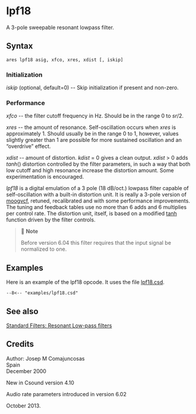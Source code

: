 <!--
id:lpf18
category:Signal Modifiers:Standard Filters:Resonant
-->
# lpf18
A 3-pole sweepable resonant lowpass filter.

## Syntax
``` csound-orc
ares lpf18 asig, xfco, xres, xdist [, iskip]
```

### Initialization

_iskip_ (optional, default=0) -- Skip initialization if present and non-zero.

### Performance

_xfco_ -- the filter cutoff frequency in Hz. Should be in the range 0 to _sr_/2.

_xres_ -- the amount of resonance. Self-oscillation occurs when _xres_ is approximately 1. Should usually be in the range 0 to 1, however, values slightly greater than 1 are possible for more sustained oscillation and an &#8220;overdrive&#8221; effect.

_xdist_ -- amount of distortion. _kdist_ = 0 gives a clean output. _xdist_ &gt; 0 adds _tanh_() distortion controlled by the filter parameters, in such a way that both low cutoff and high resonance increase the distortion amount. Some experimentation is encouraged.

_lpf18_ is a digital emulation of a 3 pole (18 dB/oct.) lowpass filter capable of self-oscillation with a built-in distortion unit. It is really a 3-pole version of [moogvcf](../../opcodes/moogvcf), retuned, recalibrated and with some performance improvements. The tuning and feedback tables use no more than 6 adds and 6 multiplies per control rate. The distortion unit, itself, is based on a modified [tanh](../../opcodes/tanh) function driven by the filter controls.

> :memo: **Note**
>
> Before version 6.04 this filter requires that the input signal be normalized to one.

## Examples

Here is an example of the lpf18 opcode. It uses the file [lpf18.csd](../../examples/lpf18.csd).

``` csound-csd title="Example of the lpf18 opcode." linenums="1"
--8<-- "examples/lpf18.csd"
```

## See also

[Standard Filters: Resonant Low-pass filters](../../sigmod/standard)

## Credits

Author: Josep M Comajuncosas<br>
Spain<br>
December 2000<br>

New in Csound version 4.10

Audio rate parameters introduced in version 6.02

October 2013.
